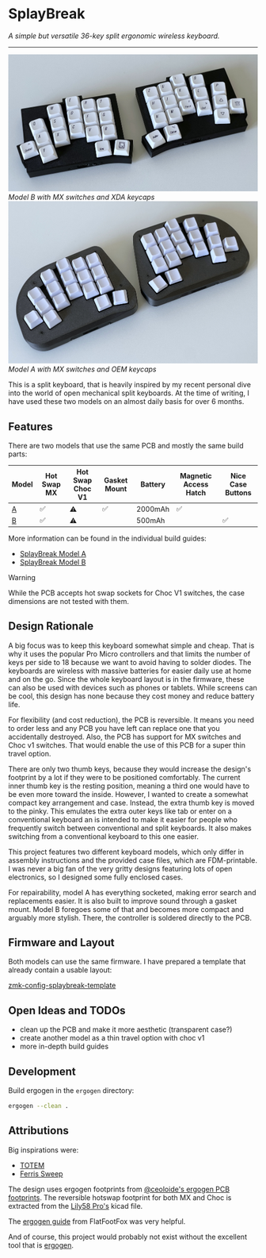 # SplayBreak

_A simple but versatile 36-key split ergonomic wireless keyboard._

---

![Model B](/images/splaybreak_model_b.jpg)
_Model B with MX switches and XDA keycaps_
![Model A](/images/splaybreak_model_a.jpg)
_Model A with MX switches and OEM keycaps_

This is a split keyboard, that is heavily inspired by my recent personal dive into the world of open mechanical split keyboards. At the time of writing, I have used these two models on an almost daily basis for over 6 months.

## Features

There are two models that use the same PCB and mostly the same build parts:

| Model                  | Hot Swap MX | Hot Swap Choc V1 | Gasket Mount | Battery | Magnetic Access Hatch | Nice Case Buttons |
| ---------------------- | ----------- | ---------------- | ------------ | ------- | --------------------- | ----------------- |
| [A](/build-guide-a.md) | ✅          | ⚠               | ✅           | 2000mAh | ✅                    |                   |
| [B](/build-guide-b.md) | ✅          | ⚠               |              | 500mAh  |                       | ✅                |

More information can be found in the individual build guides:

- [SplayBreak Model A](/build-guide-a.md)
- [SplayBreak Model B](/build-guide-b.md)

> [!WARNING]
> While the PCB accepts hot swap sockets for Choc V1 switches, the case dimensions are not tested with them.

## Design Rationale

A big focus was to keep this keyboard somewhat simple and cheap. That is why it uses the popular Pro Micro controllers and that limits the number of keys per side to 18 because we want to avoid having to solder diodes. The keyboards are wireless with massive batteries for easier daily use at home and on the go. Since the whole keyboard layout is in the firmware, these can also be used with devices such as phones or tablets. While screens can be cool, this design has none because they cost money and reduce battery life.

For flexibility (and cost reduction), the PCB is reversible. It means you need to order less and any PCB you have left can replace one that you accidentally destroyed. Also, the PCB has support for MX switches and Choc v1 switches. That would enable the use of this PCB for a super thin travel option.

There are only two thumb keys, because they would increase the design's footprint by a lot if they were to be positioned comfortably. The current inner thumb key is the resting position, meaning a third one would have to be even more toward the inside. However, I wanted to create a somewhat compact key arrangement and case.
Instead, the extra thumb key is moved to the pinky. This emulates the extra outer keys like tab or enter on a conventional keyboard an is intended to make it easier for people who frequently switch between conventional and split keyboards. It also makes switching from a conventional keyboard to this one easier.

This project features two different keyboard models, which only differ in assembly instructions and the provided case files, which are FDM-printable. I was never a big fan of the very gritty designs featuring lots of open electronics, so I designed some fully enclosed cases.

For repairability, model A has everything socketed, making error search and replacements easier. It is also built to improve sound through a gasket mount. Model B foregoes some of that and becomes more compact and arguably more stylish. There, the controller is soldered directly to the PCB.

## Firmware and Layout

Both models can use the same firmware. I have prepared a template that already contain a usable layout:

[zmk-config-splaybreak-template](https://github.com/flhps/zmk-config-splaybreak-template)

## Open Ideas and TODOs

- clean up the PCB and make it more aesthetic (transparent case?)
- create another model as a thin travel option with choc v1
- more in-depth build guides

## Development

Build ergogen in the `ergogen` directory:

```sh
ergogen --clean .
```

## Attributions

Big inspirations were:

- [TOTEM](https://github.com/GEIGEIGEIST/TOTEM)
- [Ferris Sweep](https://github.com/davidphilipbarr/Sweep)

The design uses ergogen footprints from [@ceoloide's ergogen PCB footprints](https://github.com/ceoloide/ergogen-footprints).
The reversible hotswap footprint for both MX and Choc is extracted from the [Lily58 Pro's](https://github.com/kata0510/Lily58) kicad file.

The [ergogen guide](https://flatfootfox.com/ergogen-introduction/) from FlatFootFox was very helpful.

And of course, this project would probably not exist without the excellent tool that is [ergogen](https://github.com/ergogen/ergogen).
